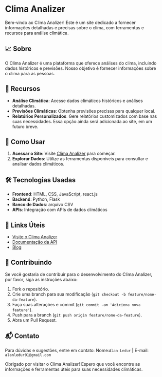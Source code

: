 # Clima Analizer

Bem-vindo ao Clima Analizer! Este é um site dedicado a fornecer informações detalhadas e precisas sobre o clima, com ferramentas e recursos para análise climática.

## 📈 Sobre

O Clima Analizer é uma plataforma que oferece análises do clima, incluindo dados históricos e previsões. Nosso objetivo é fornecer informações sobre o clima para as pessoas.

## 🌟 Recursos

- **Análise Climática**: Acesse dados climáticos históricos e análises detalhadas.
- **Previsões Climáticas**: Obtenha previsões precisas para qualquer local.
- **Relatórios Personalizados**: Gere relatórios customizados com base nas suas necessidades. Essa opção ainda será adicionada ao site, em um futuro breve.

## 🚀 Como Usar

1. **Acessar o Site**: Visite [Clima Analizer](https://www.climaanalizer.cloud/) para começar.
2. **Explorar Dados**: Utilize as ferramentas disponíveis para consultar e analisar dados climáticos.


## 🛠️ Tecnologias Usadas

- **Frontend**: HTML, CSS, JavaScript, react.js
- **Backend**: Python, Flask
- **Banco de Dados**: arquivo CSV
- **APIs**: Integração com APIs de dados climáticos

## 🔗 Links Úteis

- [Visite o Clima Analizer](https://www.climaanalizer.cloud/)
- [Documentação da API](#)
- [Blog](#)

## 📝 Contribuindo

Se você gostaria de contribuir para o desenvolvimento do Clima Analizer, por favor, siga as instruções abaixo:

1. Fork o repositório.
2. Crie uma branch para sua modificação (`git checkout -b feature/nome-da-feature`).
3. Faça suas alterações e commit (`git commit -am 'Adiciona nova feature'`).
4. Push para a branch (`git push origin feature/nome-da-feature`).
5. Abra um Pull Request.

## 📬 Contato

Para dúvidas e sugestões, entre em contato:  Nome:`Alan Ledur` | E-mail: `alanledur01@gmail.com`

Obrigado por visitar o Clima Analizer! Espero que você encontre as informações e ferramentas úteis para suas necessidades climáticas.


